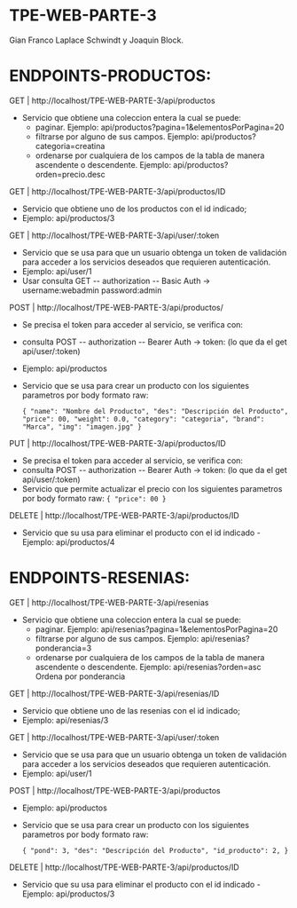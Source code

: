# TPE-WEB-PARTE-3
Gian Franco Laplace Schwindt y Joaquin Block.

# ENDPOINTS-PRODUCTOS:
GET  | http://localhost/TPE-WEB-PARTE-3/api/productos 

  - Servicio que obtiene una coleccion entera la cual se puede:
    - paginar.
        Ejemplo: api/productos?pagina=1&elementosPorPagina=20
    - filtrarse por alguno de sus campos.
        Ejemplo: api/productos?categoria=creatina
    - ordenarse por cualquiera de los campos de la tabla de manera ascendente o descendente.
        Ejemplo: api/productos?orden=precio.desc

GET | http://localhost/TPE-WEB-PARTE-3/api/productos/ID

  - Servicio que obtiene uno de los productos con el id indicado;
  - Ejemplo: api/productos/3

GET | http://localhost/TPE-WEB-PARTE-3/api/user/:token

  - Servicio que se usa para que un usuario obtenga un token de validación  para acceder a los servicios deseados que requieren autenticación.
  - Ejemplo: api/user/1
  - Usar consulta GET -- authorization -- Basic Auth -> username:webadmin password:admin 

POST  | http://localhost/TPE-WEB-PARTE-3/api/productos/
  - Se precisa el token para acceder al servicio, se verifica con:
  - consulta POST -- authorization -- Bearer Auth -> token: (lo que da el get api/user/:token)
    
  - Ejemplo: api/productos
  - Servicio que se usa para crear un producto con los siguientes parametros por body formato raw:

     `{
      "name": "Nombre del Producto",
      "des": "Descripción del Producto",
      "price": 00,
      "weight": 0.0,
      "category": "categoria",
      "brand": "Marca",
      "img": "imagen.jpg"
      }`
  
PUT | http://localhost/TPE-WEB-PARTE-3/api/productos/ID

  - Se precisa el token para acceder al servicio, se verifica con:
  - consulta POST -- authorization -- Bearer Auth -> token: (lo que da el get api/user/:token)
  - Servicio que permite actualizar el precio con los siguientes parametros por body formato raw:
    `{
      "price": 00
    }`
  
DELETE | http://localhost/TPE-WEB-PARTE-3/api/productos/ID

  - Servicio que su usa para eliminar el producto con el id indicado
  -Ejemplo: api/productos/4

# ENDPOINTS-RESENIAS:
GET  | http://localhost/TPE-WEB-PARTE-3/api/resenias 

  - Servicio que obtiene una coleccion entera la cual se puede:
    - paginar.
        Ejemplo: api/resenias?pagina=1&elementosPorPagina=20
    - filtrarse por alguno de sus campos.
        Ejemplo: api/resenias?ponderancia=3
    - ordenarse por cualquiera de los campos de la tabla de manera ascendente o descendente.
        Ejemplo: api/resenias?orden=asc  
        Ordena por ponderancia

GET | http://localhost/TPE-WEB-PARTE-3/api/resenias/ID

  - Servicio que obtiene uno de las resenias con el id indicado;
  - Ejemplo: api/resenias/3

GET | http://localhost/TPE-WEB-PARTE-3/api/user/:token

  - Servicio que se usa para que un usuario obtenga un token de validación  para acceder a los servicios deseados que requieren autenticación.
  - Ejemplo: api/user/1

POST  | http://localhost/TPE-WEB-PARTE-3/api/productos
    
  - Ejemplo: api/productos
  - Servicio que se usa para crear un producto con los siguientes parametros por body formato raw:

     `{
      "pond": 3,
      "des": "Descripción del Producto",
      "id_producto": 2,
      }`
  
DELETE | http://localhost/TPE-WEB-PARTE-3/api/productos/ID

  - Servicio que su usa para eliminar el producto con el id indicado
  -Ejemplo: api/productos/3